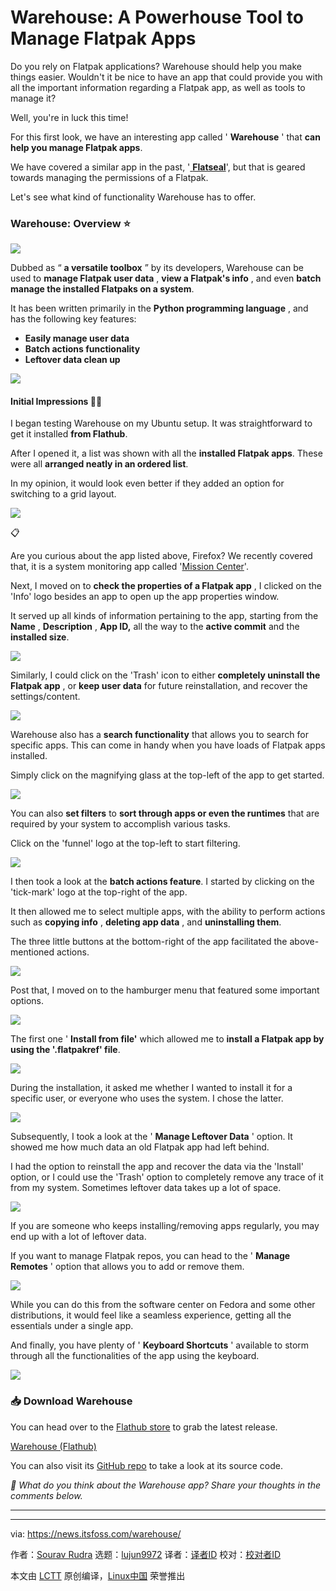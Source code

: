 [#]: subject: "Warehouse: A Powerhouse Tool to Manage Flatpak Apps"
[#]: via: "https://news.itsfoss.com/warehouse/"
[#]: author: "Sourav Rudra https://news.itsfoss.com/author/sourav/"
[#]: collector: "lujun9972/lctt-scripts-1693450080"
[#]: translator: "geekpi"
[#]: reviewer: " "
[#]: publisher: " "
[#]: url: " "

Warehouse: A Powerhouse Tool to Manage Flatpak Apps
======
Do you rely on Flatpak applications? Warehouse should help you make
things easier.
Wouldn't it be nice to have an app that could provide you with all the important information regarding a Flatpak app, as well as tools to manage it?

Well, you're in luck this time!

For this first look, we have an interesting app called ' **Warehouse** ' that **can help you manage Flatpak apps**.

We have covered a similar app in the past, '[ **Flatseal**][1]', but that is geared towards managing the permissions of a Flatpak.

Let's see what kind of functionality Warehouse has to offer.

### Warehouse: Overview ⭐

![][2]

Dubbed as “ **a versatile toolbox** ” by its developers, Warehouse can be used to **manage Flatpak user data** , **view a Flatpak's info** , and even **batch manage the installed Flatpaks on a system**.

It has been written primarily in the **Python programming language** , and has the following key features:

  * **Easily manage user data**
  * **Batch actions functionality**
  * **Leftover data clean up**



![][3]

#### Initial Impressions 👨‍💻

I began testing Warehouse on my Ubuntu setup. It was straightforward to get it installed **from Flathub**.

After I opened it, a list was shown with all the **installed Flatpak apps**. These were all **arranged neatly in an ordered list**.

In my opinion, it would look even better if they added an option for switching to a grid layout.

![][4]

📋

Are you curious about the app listed above, Firefox? We recently covered that, it is a system monitoring app called '[Mission Center][5]'.

Next, I moved on to **check the properties of a Flatpak app** , I clicked on the 'Info' logo besides an app to open up the app properties window.

It served up all kinds of information pertaining to the app, starting from the **Name** , **Description** , **App ID,** all the way to the **active commit** and the **installed size**.

![][6]

Similarly, I could click on the 'Trash' icon to either **completely uninstall the Flatpak app** , or **keep user data** for future reinstallation, and recover the settings/content.

![][7]

Warehouse also has a **search functionality** that allows you to search for specific apps. This can come in handy when you have loads of Flatpak apps installed.

Simply click on the magnifying glass at the top-left of the app to get started.

![][8]

You can also **set filters** to **sort through apps or even the runtimes** that are required by your system to accomplish various tasks.

Click on the 'funnel' logo at the top-left to start filtering.

![][9]

I then took a look at the **batch actions feature**. I started by clicking on the 'tick-mark' logo at the top-right of the app.

It then allowed me to select multiple apps, with the ability to perform actions such as **copying info** , **deleting app data** , and **uninstalling them**.

The three little buttons at the bottom-right of the app facilitated the above-mentioned actions.

![][10]

Post that, I moved on to the hamburger menu that featured some important options.

![][11]

The first one ' **Install from file'** which allowed me to **install a Flatpak app by using the '.flatpakref' file**.

![][12]

During the installation, it asked me whether I wanted to install it for a specific user, or everyone who uses the system. I chose the latter.

![][13]

Subsequently, I took a look at the ' **Manage Leftover Data** ' option. It showed me how much data an old Flatpak app had left behind.

I had the option to reinstall the app and recover the data via the 'Install' option, or I could use the 'Trash' option to completely remove any trace of it from my system. Sometimes leftover data takes up a lot of space.

![][14]

If you are someone who keeps installing/removing apps regularly, you may end up with a lot of leftover data.

If you want to manage Flatpak repos, you can head to the ' **Manage Remotes** ' option that allows you to add or remove them.

![][15]

While you can do this from the software center on Fedora and some other distributions, it would feel like a seamless experience, getting all the essentials under a single app.

And finally, you have plenty of ' **Keyboard Shortcuts** ' available to storm through all the functionalities of the app using the keyboard.

![][16]

### 📥 Download Warehouse

You can head over to the [Flathub store][17] to grab the latest release.

[Warehouse (Flathub)][17]

You can also visit its [GitHub repo][18] to take a look at its source code.

_💬 What do you think about the Warehouse app? Share your thoughts in the comments below._

* * *

--------------------------------------------------------------------------------

via: https://news.itsfoss.com/warehouse/

作者：[Sourav Rudra][a]
选题：[lujun9972][b]
译者：[译者ID](https://github.com/译者ID)
校对：[校对者ID](https://github.com/校对者ID)

本文由 [LCTT](https://github.com/LCTT/TranslateProject) 原创编译，[Linux中国](https://linux.cn/) 荣誉推出

[a]: https://news.itsfoss.com/author/sourav/
[b]: https://github.com/lujun9972
[1]: https://itsfoss.com/flatseal/
[2]: https://news.itsfoss.com/content/images/2023/10/Warehouse_1.png
[3]: https://news.itsfoss.com/content/images/2023/04/Follow-us-on-Google-News.png
[4]: https://news.itsfoss.com/content/images/2023/10/Warehouse_2a.png
[5]: https://news.itsfoss.com/mission-center/
[6]: https://news.itsfoss.com/content/images/2023/10/Warehouse_2b.png
[7]: https://news.itsfoss.com/content/images/2023/10/Warehouse_2c.png
[8]: https://news.itsfoss.com/content/images/2023/10/Warehouse_3.png
[9]: https://news.itsfoss.com/content/images/2023/10/Warehouse_4.png
[10]: https://news.itsfoss.com/content/images/2023/10/Warehouse_5.png
[11]: https://news.itsfoss.com/content/images/2023/10/Warehouse_6.png
[12]: https://news.itsfoss.com/content/images/2023/10/Warehouse_7a.png
[13]: https://news.itsfoss.com/content/images/2023/10/Warehouse_7b.png
[14]: https://news.itsfoss.com/content/images/2023/10/Warehouse_8.png
[15]: https://news.itsfoss.com/content/images/2023/10/Warehouse_9.png
[16]: https://news.itsfoss.com/content/images/2023/10/Warehouse_10.png
[17]: https://flathub.org/apps/io.github.flattool.Warehouse
[18]: https://github.com/flattool/warehouse
